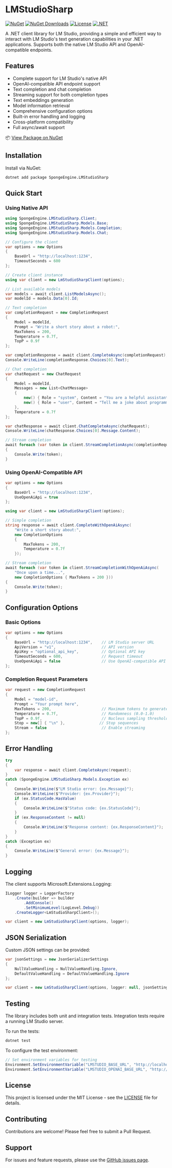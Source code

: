 # LMStudioSharp
[![NuGet](https://img.shields.io/nuget/v/SpongeEngine.LMStudioSharp.svg)](https://www.nuget.org/packages/SpongeEngine.LMStudioSharp)
[![NuGet Downloads](https://img.shields.io/nuget/dt/SpongeEngine.LMStudioSharp.svg)](https://www.nuget.org/packages/SpongeEngine.LMStudioSharp)
[![License](https://img.shields.io/github/license/SpongeEngine/LMStudioSharp)](LICENSE)
[![.NET](https://img.shields.io/badge/.NET-6.0%20%7C%207.0%20%7C%208.0%2B-512BD4)](https://dotnet.microsoft.com/download)

A .NET client library for LM Studio, providing a simple and efficient way to interact with LM Studio's text generation capabilities in your .NET applications. Supports both the native LM Studio API and OpenAI-compatible endpoints.

## Features
- Complete support for LM Studio's native API
- OpenAI-compatible API endpoint support
- Text completion and chat completion
- Streaming support for both completion types
- Text embeddings generation
- Model information retrieval
- Comprehensive configuration options
- Built-in error handling and logging
- Cross-platform compatibility
- Full async/await support

📦 [View Package on NuGet](https://www.nuget.org/packages/SpongeEngine.LMStudioSharp)

## Installation
Install via NuGet:
```bash
dotnet add package SpongeEngine.LMStudioSharp
```

## Quick Start

### Using Native API
```csharp
using SpongeEngine.LMStudioSharp.Client;
using SpongeEngine.LMStudioSharp.Models.Base;
using SpongeEngine.LMStudioSharp.Models.Completion;
using SpongeEngine.LMStudioSharp.Models.Chat;

// Configure the client
var options = new Options
{
    BaseUrl = "http://localhost:1234",
    TimeoutSeconds = 600
};

// Create client instance
using var client = new LmStudioSharpClient(options);

// List available models
var models = await client.ListModelsAsync();
var modelId = models.Data[0].Id;

// Text completion
var completionRequest = new CompletionRequest
{
    Model = modelId,
    Prompt = "Write a short story about a robot:",
    MaxTokens = 200,
    Temperature = 0.7f,
    TopP = 0.9f
};

var completionResponse = await client.CompleteAsync(completionRequest);
Console.WriteLine(completionResponse.Choices[0].Text);

// Chat completion
var chatRequest = new ChatRequest
{
    Model = modelId,
    Messages = new List<ChatMessage>
    {
        new() { Role = "system", Content = "You are a helpful assistant." },
        new() { Role = "user", Content = "Tell me a joke about programming." }
    },
    Temperature = 0.7f
};

var chatResponse = await client.ChatCompleteAsync(chatRequest);
Console.WriteLine(chatResponse.Choices[0].Message.Content);

// Stream completion
await foreach (var token in client.StreamCompletionAsync(completionRequest))
{
    Console.Write(token);
}
```

### Using OpenAI-Compatible API
```csharp
var options = new Options
{
    BaseUrl = "http://localhost:1234",
    UseOpenAiApi = true
};

using var client = new LmStudioSharpClient(options);

// Simple completion
string response = await client.CompleteWithOpenAiAsync(
    "Write a short story about:",
    new CompletionOptions
    {
        MaxTokens = 200,
        Temperature = 0.7f
    });

// Stream completion
await foreach (var token in client.StreamCompletionWithOpenAiAsync(
    "Once upon a time...",
    new CompletionOptions { MaxTokens = 200 }))
{
    Console.Write(token);
}
```

## Configuration Options

### Basic Options
```csharp
var options = new Options
{
    BaseUrl = "http://localhost:1234",    // LM Studio server URL
    ApiVersion = "v1",                    // API version
    ApiKey = "optional_api_key",          // Optional API key
    TimeoutSeconds = 600,                 // Request timeout
    UseOpenAiApi = false                  // Use OpenAI-compatible API
};
```

### Completion Request Parameters
```csharp
var request = new CompletionRequest
{
    Model = "model-id",
    Prompt = "Your prompt here",
    MaxTokens = 200,                      // Maximum tokens to generate
    Temperature = 0.7f,                   // Randomness (0.0-1.0)
    TopP = 0.9f,                          // Nucleus sampling threshold
    Stop = new[] { "\n" },               // Stop sequences
    Stream = false                        // Enable streaming
};
```

## Error Handling
```csharp
try
{
    var response = await client.CompleteAsync(request);
}
catch (SpongeEngine.LMStudioSharp.Models.Exception ex)
{
    Console.WriteLine($"LM Studio error: {ex.Message}");
    Console.WriteLine($"Provider: {ex.Provider}");
    if (ex.StatusCode.HasValue)
    {
        Console.WriteLine($"Status code: {ex.StatusCode}");
    }
    if (ex.ResponseContent != null)
    {
        Console.WriteLine($"Response content: {ex.ResponseContent}");
    }
}
catch (Exception ex)
{
    Console.WriteLine($"General error: {ex.Message}");
}
```

## Logging
The client supports Microsoft.Extensions.Logging:

```csharp
ILogger logger = LoggerFactory
    .Create(builder => builder
        .AddConsole()
        .SetMinimumLevel(LogLevel.Debug))
    .CreateLogger<LmStudioSharpClient>();

var client = new LmStudioSharpClient(options, logger);
```

## JSON Serialization
Custom JSON settings can be provided:

```csharp
var jsonSettings = new JsonSerializerSettings
{
    NullValueHandling = NullValueHandling.Ignore,
    DefaultValueHandling = DefaultValueHandling.Ignore
};

var client = new LmStudioSharpClient(options, logger: null, jsonSettings: jsonSettings);
```

## Testing
The library includes both unit and integration tests. Integration tests require a running LM Studio server.

To run the tests:
```bash
dotnet test
```

To configure the test environment:
```csharp
// Set environment variables for testing
Environment.SetEnvironmentVariable("LMSTUDIO_BASE_URL", "http://localhost:1234");
Environment.SetEnvironmentVariable("LMSTUDIO_OPENAI_BASE_URL", "http://localhost:1234/v1");
```

## License
This project is licensed under the MIT License - see the [LICENSE](LICENSE) file for details.

## Contributing
Contributions are welcome! Please feel free to submit a Pull Request.

## Support
For issues and feature requests, please use the [GitHub issues page](https://github.com/SpongeEngine/LMStudioSharp/issues).
